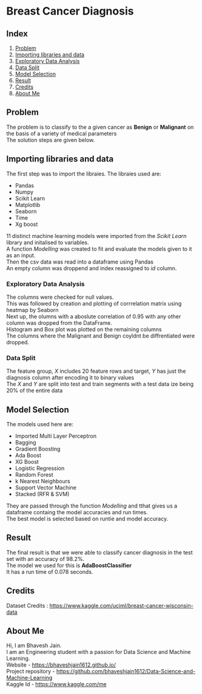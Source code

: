 # Breast Cancer Diagnosis
## Index
1. [Problem](#problem)
2. [Importing libraries and data](#importing-libraries-and-data)
3. [Exploratory Data Analysis](#exploratory-data-analysis)
4. [Data Split](#data-split)
5. [Model Selection](#model-selection)
6. [Result](#result)
7. [Credits](#credits)
8. [About Me](#about-me)

## Problem
The problem is to classify to the a given cancer as **Benign** or **Malignant** on the basis of a variety of medical parameters<br>
The  solution steps are given below.
## Importing libraries and data
The first step was to import the libraies. The libraies used are:<br>
* Pandas
* Numpy
* Scikit Learn
* Matplotlib
* Seaborn
* Time 
* Xg boost<br>

11 distinct machine learning models were imported from the _Scikit Learn_ library and initalised to variables.<br>
A function _Modelling_ was created to fit and evaluate the models given to it as an input.<br>
Then the csv data was read into a dataframe using Pandas<br>
An empty column was droppend and index reassigned to _id_ column.<br>
### Exploratory Data Analysis
The columns were checked for null values.<br>
This was followed by creation and plotting of corrrelation matrix using heatmap by Seaborn<br>
Next up, the olumns with a aboslute correlation of 0.95 with any other column was dropped from the DataFrame.<br>
Histogram and Box plot was plotted on the remaining columns<br>
The columns where the Malignant and Benign coyldnt be diffrentiated were dropped.<br>
### Data Split
The feature group, _X_ includes 20 feature rows and target, _Y_ has just the diagnosis column after encoding it to binary values<br>
The _X_ and _Y_ are split into test and train segments with a test data ize being 20% of the entire data<br>
## Model Selection
The models used here are:<br>
* Imported Multi Layer Perceptron	
* Bagging	
* Gradient Boosting	
* Ada Boost	
* XG Boost	
* Logistic Regression	
* Random Forest	
* k Nearest Neighbours	
* Support Vector Machine	
* Stacked (RFR & SVM)<br>

They are passed through the function _Modelling_ and tthat gives us a dataframe containg the model accuracies and run times.<br>
The best model is selected based on runtie and model accuracy.<br>
## Result
The final result is that we were able to classify cancer diagnosis in the test set with an accuracy of 98.2%.<br>
The model we used for this is **AdaBoostClassifier** <br>
It has a run time of 0.078 seconds.<br>
## Credits
Dataset Credits : https://www.kaggle.com/uciml/breast-cancer-wisconsin-data
## About Me
Hi, I am Bhavesh Jain.<br>
I am an Engineering student with a passion for Data Science and Machine Learning.<br>
Website - https://bhaveshjain1612.github.io/ <br>
Project repository - https://github.com/bhaveshjain1612/Data-Science-and-Machine-Learning <br>
Kaggle Id - https://www.kaggle.com/me <br>
